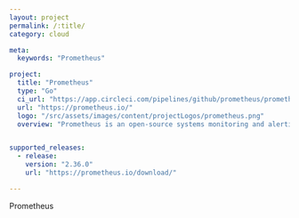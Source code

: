 ```yaml
---
layout: project
permalink: /:title/
category: cloud

meta:
  keywords: "Prometheus"

project:
  title: "Prometheus"
  type: "Go"
  ci_url: "https://app.circleci.com/pipelines/github/prometheus/prometheus"
  url: "https://prometheus.io/"
  logo: "/src/assets/images/content/projectLogos/prometheus.png"
  overview: "Prometheus is an open-source systems monitoring and alerting toolkit originally built at SoundCloud. Since its inception in 2012, many companies and organizations have adopted Prometheus, and the project has a very active developer and user community. It is now a standalone open source project and maintained independently of any company. To emphasize this, and to clarify the project's governance structure, Prometheus joined the Cloud Native Computing Foundation in 2016 as the second hosted project, after Kubernetes."


supported_releases:
  - release:
    version: "2.36.0"
    url: "https://prometheus.io/download/"

---
```


<p>Prometheus</p>
